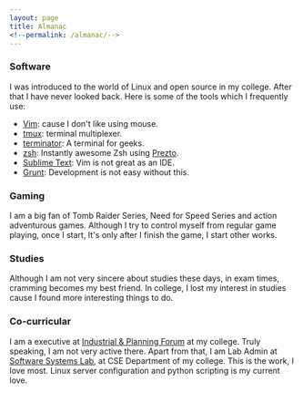 ```yaml
---
layout: page
title: Almanac
<!--permalink: /almanac/-->
---
```


### **Software**
I was introduced to the world of Linux and open source in my college. After that I have never looked back. Here is some of the tools which I frequently use:

- [Vim](http://www.vim.org/): cause I don't like using mouse.
- [tmux](https://tmux.github.io/): terminal multiplexer.
- [terminator](https://wiki.archlinux.org/index.php/Terminator): A terminal for geeks.
- [zsh](http://www.zsh.org/): Instantly awesome Zsh using [Prezto](https://github.com/sorin-ionescu/prezto).
- [Sublime Text](https://www.sublimetext.com/): Vim is not great as an IDE.
- [Grunt](http://gruntjs.com/): Development is not easy without this.


### **Gaming**
I am a big fan of Tomb Raider Series, Need for Speed Series and action adventurous games. Although I try to control myself from regular game playing, once I start, It's only after I finish the game, I start other works.

### **Studies**
Although I am not very sincere about studies these days, in exam times, cramming becomes my best friend. In college, I lost my interest in studies cause I found more interesting things to do. 

### **Co-curricular**
I am a executive at [Industrial & Planning Forum](https://www.facebook.com/ipfnitc) at my college. Truly speaking, I am not very active there. Apart from that, I am Lab Admin at [Software Systems Lab](http://athena.nitc.ac.in/), at CSE Department of my college. This is the work, I love most. Linux server configuration and python scripting is my current love.


